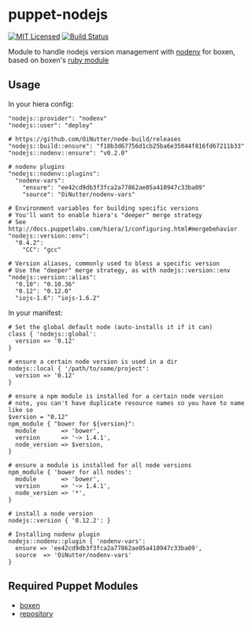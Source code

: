 puppet-nodejs
===========

[![MIT Licensed](http://img.shields.io/badge/license-MIT-green.svg?style=flat)](https://tldrlegal.com/license/mit-license)
[![Build Status](https://img.shields.io/circleci/project/halyard/puppet-nodejs.svg)](https://circleci.com/gh/halyard/puppet-nodejs)

Module to handle nodejs version management with [nodenv](http://github.com/OiNutter/nodenv) for boxen, based on boxen's [ruby module](http://github.com/boxen/puppet-ruby)

## Usage

In your hiera config:

```
"nodejs::provider": "nodenv"
"nodejs::user": "deploy"

# https://github.com/OiNutter/node-build/releases
"nodejs::build::ensure": "f18b3d67756d1cb25ba6e35044f816fd67211b33"
"nodejs::nodenv::ensure": "v0.2.0"

# nodenv plugins
"nodejs::nodenv::plugins":
  "nodenv-vars":
    "ensure": "ee42cd9db3f3fca2a77862ae05a410947c33ba09"
    "source": "OiNutter/nodenv-vars"

# Environment variables for building specific versions
# You'll want to enable hiera's "deeper" merge strategy
# See http://docs.puppetlabs.com/hiera/1/configuring.html#mergebehavior
"nodejs::version::env":
  "0.4.2":
    "CC": "gcc"

# Version aliases, commonly used to bless a specific version
# Use the "deeper" merge strategy, as with nodejs::version::env
"nodejs::version::alias":
  "0.10": "0.10.36"
  "0.12": "0.12.0"
  "iojs-1.6": "iojs-1.6.2"
```

In your manifest:

```puppet
# Set the global default node (auto-installs it if it can)
class { 'nodejs::global':
  version => '0.12'
}

# ensure a certain node version is used in a dir
nodejs::local { '/path/to/some/project':
  version => '0.12'
}

# ensure a npm module is installed for a certain node version
# note, you can't have duplicate resource names so you have to name like so
$version = "0.12"
npm_module { "bower for ${version}":
  module       => 'bower',
  version      => '~> 1.4.1',
  node_version => $version,
}

# ensure a module is installed for all node versions
npm_module { 'bower for all nodes':
  module       => 'bower',
  version      => '~> 1.4.1',
  node_version => '*',
}

# install a node version
nodejs::version { '0.12.2': }

# Installing nodenv plugin
nodejs::nodenv::plugin { 'nodenv-vars':
  ensure => 'ee42cd9db3f3fca2a77862ae05a410947c33ba09',
  source  => 'OiNutter/nodenv-vars'
}
```

## Required Puppet Modules

* [boxen](https://github.com/halyard/puppet-boxen)
* [repository](https://github.com/halyard/puppet-repository)

